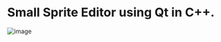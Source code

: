 # Small Sprite Editor using Qt in C++.

![image](https://github.com/nguray/QtSpriteEdit/assets/94105216/ab2cfb40-d056-4f71-aedc-920cd66f697a)
